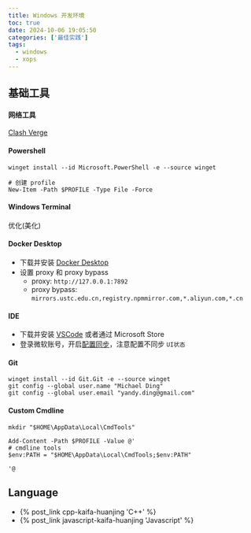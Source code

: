```yaml
---
title: Windows 开发环境
toc: true
date: 2024-10-06 19:05:50
categories: ['最佳实践']
tags:
  - windows
  - xops
---
```



## 基础工具

#### 网络工具

[Clash Verge](https://clashverge.net/)

#### Powershell

```pwsh
winget install --id Microsoft.PowerShell -e --source winget

# 创建 profile
New-Item -Path $PROFILE -Type File -Force
```

<!-- more -->

#### Windows Terminal

优化(美化)

#### Docker Desktop

- 下载并安装 [Docker Desktop](https://docs.docker.com/desktop/)
- 设置 proxy 和 proxy bypass
  - proxy: `http://127.0.0.1:7892`
  - proxy bypass: `mirrors.ustc.edu.cn,registry.npmmirror.com,*.aliyun.com,*.cn`

#### IDE

- 下载并安装 [VSCode](https://code.visualstudio.com/) 或者通过 Microsoft Store
- 登录微软账号，开启[配置同步](https://code.visualstudio.com/docs/editor/settings-sync)，注意配置不同步 `UI状态`

#### Git

```pwsh
winget install --id Git.Git -e --source winget
git config --global user.name "Michael Ding"
git config --global user.email "yandy.ding@gmail.com"
```

#### Custom Cmdline

```pwsh
mkdir "$HOME\AppData\Local\CmdTools"

Add-Content -Path $PROFILE -Value @'
# cmdline tools
$env:PATH = "$HOME\AppData\Local\CmdTools;$env:PATH"

'@
```

## Language

- {% post_link cpp-kaifa-huanjing 'C++' %}
- {% post_link javascript-kaifa-huanjing 'Javascript' %}
